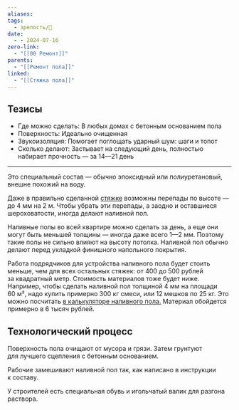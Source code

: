```yaml
---
aliases: 
tags:
  - зрелость/🌱
date:
  - - 2024-07-16
zero-link:
  - "[[00 Ремонт]]"
parents:
  - "[[Ремонт пола]]"
linked:
  - "[[Стяжка пола]]"
---
```

## Тезисы
- Где можно сделать: В любых домах с бетонным основанием пола
- Поверхность: Идеально очищенная
- Звукоизоляция: Помогает поглощать ударный шум: шаги и топот
- Сколько делают: Застывает на следующий день, полностью набирает прочность — за 14—21 день
***

Это специальный состав — обычно эпоксидный или полиуретановый, внешне похожий на воду.

Даже в правильно сделанной [стяжке](Стяжка%20пола.md) возможны перепады по высоте — до 4 мм на 2 м. Чтобы убрать эти перепады, а заодно и оставшиеся шероховатости, иногда делают наливной пол.

Наливные полы во всей квартире можно сделать за день, а еще они могут быть меньшей толщины — иногда даже всего 1—2 мм. Поэтому такие полы не сильно влияют на высоту потолка. Наливной пол обычно делают перед укладкой финишного напольного покрытия.

Работа подрядчиков для устройства наливного пола будет стоить меньше, чем для всех остальных стяжек: от 400 до 500 рублей за квадратный метр. Стоимость материалов тоже будет ниже. Например, чтобы сделать наливной пол толщиной 4 мм на площади 60 м², надо купить примерно 300 кг смеси, или 12 мешков по 25 кг. Это можно посчитать [в калькуляторе наливного пола.](https://m-delivery.ru/expense_9789.php) Материал обойдется примерно в 6 тысяч рублей.
## Технологический процесс
Поверхность пола очищают от мусора и грязи. Затем грунтуют для лучшего сцепления с бетонным основанием.

Рабочие замешивают наливной пол так, как написано в инструкции к составу.

У строителей есть специальная обувь и игольчатый валик для разгона раствора.